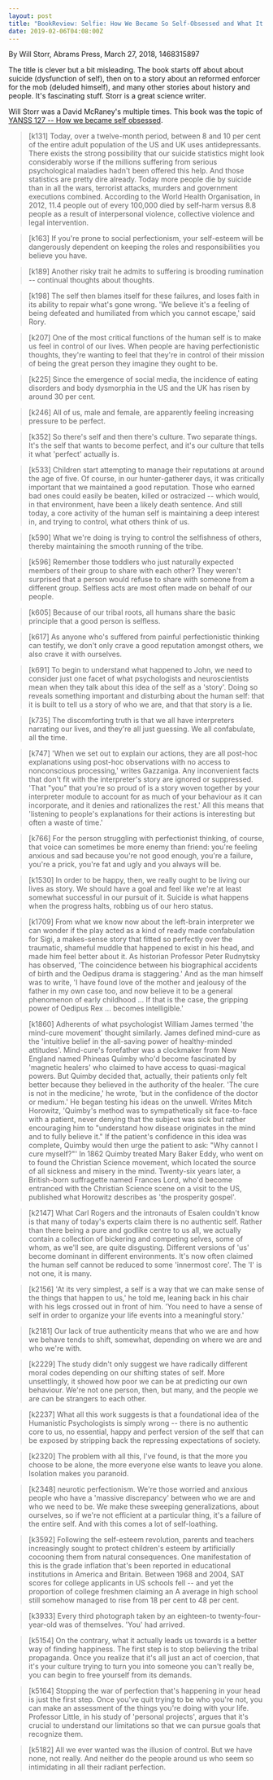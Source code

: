 ```yaml
---
layout: post
title: "BookReview: Selfie: How We Became So Self-Obsessed and What It's Doing to Us"
date: 2019-02-06T04:08:00Z
---
```

By Will Storr, Abrams Press, March 27, 2018, 1468315897

The title is clever but a bit misleading. The book starts off about
about suicide (dysfunction of self), then on to a story about an
reformed enforcer for the mob (deluded himself), and many other
stories about history and people. It's fascinating stuff. Storr is a
great science writer.

Will Storr was a David McRaney's multiple times. This book was the
topic of
[YANSS 127 -- How we became self obsessed](http://n99.us/ueu).

> [k131] Today, over a twelve-month period, between 8 and 10 per cent
> of the entire adult population of the US and UK uses
> antidepressants. There exists the strong possibility that our
> suicide statistics might look considerably worse if the millions
> suffering from serious psychological maladies hadn't been offered
> this help. And those statistics are pretty dire already. Today more
> people die by suicide than in all the wars, terrorist attacks,
> murders and government executions combined. According to the World
> Health Organisation, in 2012, 11.4 people out of every 100,000 died
> by self-harm versus 8.8 people as a result of interpersonal
> violence, collective violence and legal intervention.

> [k163] If you're prone to social perfectionism, your self-esteem
> will be dangerously dependent on keeping the roles and
> responsibilities you believe you have.

> [k189] Another risky trait he admits to suffering is brooding
> rumination -- continual thoughts about thoughts.

> [k198] The self then blames itself for these failures, and loses
> faith in its ability to repair what's gone wrong. 'We believe it's a
> feeling of being defeated and humiliated from which you cannot
> escape,' said Rory.

> [k207] One of the most critical functions of the human self is to
> make us feel in control of our lives. When people are having
> perfectionistic thoughts, they're wanting to feel that they're in
> control of their mission of being the great person they imagine they
> ought to be.

> [k225] Since the emergence of social media, the incidence of eating
> disorders and body dysmorphia in the US and the UK has risen by
> around 30 per cent.

> [k246] All of us, male and female, are apparently feeling increasing
> pressure to be perfect.

> [k352] So there's self and then there's culture. Two separate
> things. It's the self that wants to become perfect, and it's our
> culture that tells it what 'perfect' actually is.

> [k533] Children start attempting to manage their reputations at
> around the age of five. Of course, in our hunter-gatherer days, it
> was critically important that we maintained a good reputation. Those
> who earned bad ones could easily be beaten, killed or ostracized --
> which would, in that environment, have been a likely death
> sentence. And still today, a core activity of the human self is
> maintaining a deep interest in, and trying to control, what others
> think of us.

> [k590] What we're doing is trying to control the selfishness of
> others, thereby maintaining the smooth running of the tribe.

> [k596] Remember those toddlers who just naturally expected members
> of their group to share with each other? They weren't surprised that
> a person would refuse to share with someone from a different
> group. Selfless acts are most often made on behalf of our people.

> [k605] Because of our tribal roots, all humans share the basic
> principle that a good person is selfless.

> [k617] As anyone who's suffered from painful perfectionistic
> thinking can testify, we don't only crave a good reputation amongst
> others, we also crave it with ourselves.

> [k691] To begin to understand what happened to John, we need to
> consider just one facet of what psychologists and neuroscientists
> mean when they talk about this idea of the self as a 'story'. Doing
> so reveals something important and disturbing about the human self:
> that it is built to tell us a story of who we are, and that that
> story is a lie.

> [k735] The discomforting truth is that we all have interpreters
> narrating our lives, and they're all just guessing. We all
> confabulate, all the time.

> [k747] 'When we set out to explain our actions, they are all
> post-hoc explanations using post-hoc observations with no access to
> nonconscious processing,' writes Gazzaniga. Any inconvenient facts
> that don't fit with the interpreter's story are ignored or
> suppressed. 'That "you" that you're so proud of is a story woven
> together by your interpreter module to account for as much of your
> behaviour as it can incorporate, and it denies and rationalizes the
> rest.' All this means that 'listening to people's explanations for
> their actions is interesting but often a waste of time.'

> [k766] For the person struggling with perfectionist thinking, of
> course, that voice can sometimes be more enemy than friend: you're
> feeling anxious and sad because you're not good enough, you're a
> failure, you're a prick, you're fat and ugly and you always will be.

> [k1530] In order to be happy, then, we really ought to be living our
> lives as story. We should have a goal and feel like we're at least
> somewhat successful in our pursuit of it. Suicide is what happens
> when the progress halts, robbing us of our hero status.

> [k1709] From what we know now about the left-brain interpreter we
> can wonder if the play acted as a kind of ready made confabulation
> for Sigi, a makes-sense story that fitted so perfectly over the
> traumatic, shameful muddle that happened to exist in his head, and
> made him feel better about it. As historian Professor Peter
> Rudnytsky has observed, 'The coincidence between his biographical
> accidents of birth and the Oedipus drama is staggering.' And as the
> man himself was to write, 'I have found love of the mother and
> jealousy of the father in my own case too, and now believe it to be
> a general phenomenon of early childhood ... If that is the case, the
> gripping power of Oedipus Rex ... becomes intelligible.'

> [k1860] Adherents of what psychologist William James termed 'the
> mind-cure movement' thought similarly. James defined mind-cure as
> the 'intuitive belief in the all-saving power of healthy-minded
> attitudes'. Mind-cure's forefather was a clockmaker from New England
> named Phineas Quimby who'd become fascinated by 'magnetic healers'
> who claimed to have access to quasi-magical powers. But Quimby
> decided that, actually, their patients only felt better because they
> believed in the authority of the healer. 'The cure is not in the
> medicine,' he wrote, 'but in the confidence of the doctor or
> medium.' He began testing his ideas on the unwell. Writes Mitch
> Horowitz, 'Quimby's method was to sympathetically sit face-to-face
> with a patient, never denying that the subject was sick but rather
> encouraging him to "understand how disease originates in the mind
> and to fully believe it." If the patient's confidence in this idea
> was complete, Quimby would then urge the patient to ask: "Why cannot
> I cure myself?"' In 1862 Quimby treated Mary Baker Eddy, who went on
> to found the Christian Science movement, which located the source of
> all sickness and misery in the mind. Twenty-six years later, a
> British-born suffragette named Frances Lord, who'd become entranced
> with the Christian Science scene on a visit to the US, published
> what Horowitz describes as 'the prosperity gospel'.

> [k2147] What Carl Rogers and the intronauts of Esalen couldn't know
> is that many of today's experts claim there is no authentic
> self. Rather than there being a pure and godlike centre to us all,
> we actually contain a collection of bickering and competing selves,
> some of whom, as we'll see, are quite disgusting. Different versions
> of 'us' become dominant in different environments. It's now often
> claimed the human self cannot be reduced to some 'innermost
> core'. The 'I' is not one, it is many.

> [k2156] 'At its very simplest, a self is a way that we can make
> sense of the things that happen to us,' he told me, leaning back in
> his chair with his legs crossed out in front of him. 'You need to
> have a sense of self in order to organize your life events into a
> meaningful story.'

> [k2181] Our lack of true authenticity means that who we are and how
> we behave tends to shift, somewhat, depending on where we are and
> who we're with.

> [k2229] The study didn't only suggest we have radically different
> moral codes depending on our shifting states of self. More
> unsettlingly, it showed how poor we can be at predicting our own
> behaviour. We're not one person, then, but many, and the people we
> are can be strangers to each other.

> [k2237] What all this work suggests is that a foundational idea of
> the Humanistic Psychologists is simply wrong -- there is no
> authentic core to us, no essential, happy and perfect version of the
> self that can be exposed by stripping back the repressing
> expectations of society.

> [k2320] The problem with all this, I've found, is that the more you
> choose to be alone, the more everyone else wants to leave you
> alone. Isolation makes you paranoid.

> [k2348] neurotic perfectionism. We're those worried and anxious
> people who have a 'massive discrepancy' between who we are and who
> we need to be. We make these sweeping generalizations, about
> ourselves, so if we're not efficient at a particular thing, it's a
> failure of the entire self. And with this comes a lot of
> self-loathing.

> [k3592] Following the self-esteem revolution, parents and teachers
> increasingly sought to protect children's esteem by artificially
> cocooning them from natural consequences. One manifestation of this
> is the grade inflation that's been reported in educational
> institutions in America and Britain. Between 1968 and 2004, SAT
> scores for college applicants in US schools fell -- and yet the
> proportion of college freshmen claiming an A average in high school
> still somehow managed to rise from 18 per cent to 48 per cent.

> [k3933] Every third photograph taken by an eighteen-to
> twenty-four-year-old was of themselves. 'You' had arrived.

> [k5154] On the contrary, what it actually leads us towards is a
> better way of finding happiness. The first step is to stop believing
> the tribal propaganda. Once you realize that it's all just an act of
> coercion, that it's your culture trying to turn you into someone you
> can't really be, you can begin to free yourself from its demands.

> [k5164] Stopping the war of perfection that's happening in your head
> is just the first step. Once you've quit trying to be who you're
> not, you can make an assessment of the things you're doing with your
> life. Professor Little, in his study of 'personal projects', argues
> that it's crucial to understand our limitations so that we can
> pursue goals that recognize them.

> [k5182] All we ever wanted was the illusion of control. But we have
> none, not really. And neither do the people around us who seem so
> intimidating in all their radiant perfection.
